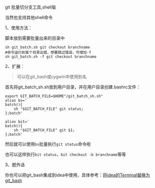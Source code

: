 
git 批量切分支工具,shell版

当然也支持其他shell命令

1、使用方法：

脚本放到需要批量出来的目录中

```
sh git_batch.sh git checkout branchname
#命令运行到某个目录出错，想要跳过错误，可增加-f
sh git_batch.sh -f git checkout branchname
````

2、扩展：
> 可以在git_bash或cygwin中使用别名

首先将git_batch_sh.sh放到用户目录，并在用户目录创建.bashrc文件：
```
export GIT_BATCH_FILE=$HOME"/git_batch_sh.sh"
alias bs='
batch(){
	sh "$GIT_BATCH_FILE" git status;
};batch'

alias bit='
batch(){
	sh "$GIT_BATCH_FILE" git $1;
};batch'
```
然后就可以使用`bs`批量执行`git status`命令啦

也可以这样执行`bit status`，`bit checkout -b branchname`等等

3、题外话

你也可以把git_bash集成到idea中使用，具体参考：[将idea的Terminal替换为git_bash](http://hupubao.win/article/detail?id=469084492376571904)
